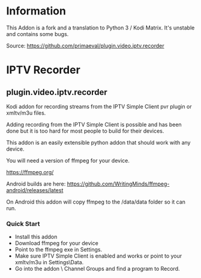 # Information
This Addon is a fork and a translation to Python 3 / Kodi Matrix.
It's unstable and contains some bugs.

Source: https://github.com/primaeval/plugin.video.iptv.recorder

# IPTV Recorder
## plugin.video.iptv.recorder

Kodi addon for recording streams from the IPTV Simple Client pvr plugin or xmltv/m3u files.

Adding recording from the IPTV Simple Client is possible and has been done but it is too hard for most people to build for their devices.

This addon is an easily extensible python addon that should work with any device.

You will need a version of ffmpeg for your device. 

https://ffmpeg.org/

Android builds are here: https://github.com/WritingMinds/ffmpeg-android/releases/latest

On Android this addon will copy ffmpeg to the /data/data folder so it can run.

### Quick Start

* Install this addon
* Download ffmpeg for your device
* Point to the ffmpeg exe in Settings.
* Make sure IPTV Simple Client is enabled and works or point to your xmltv/m3u in Settings\Data.
* Go into the addon \ Channel Groups and find a program to Record.